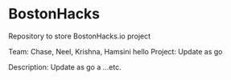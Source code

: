 # BostonHacks

Repository to store BostonHacks.io project

Team: Chase, Neel, Krishna, Hamsini
hello
Project: Update as go

Description: Update as go
a
...etc.
